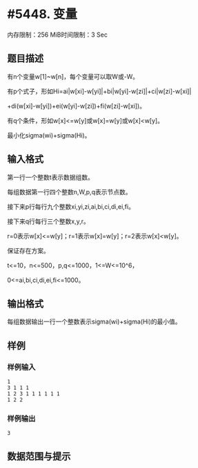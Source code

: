 # #5448. 变量

内存限制：256 MiB时间限制：3 Sec

## 题目描述

有n个变量w[1]~w[n]，每个变量可以取W或-W。

有p个式子，形如Hi=ai|w[xi]-w[yi]|+bi|w[yi]-w[zi]|+ci|w[zi]-w[xi]|

+di(w[xi]-w[yi])+ei(w[yi]-w[zi])+fi(w[zi]-w[xi])。

有q个条件，形如w[x]<=w[y]或w[x]=w[y]或w[x]<w[y]。

最小化sigma(wi)+sigma(Hi)。

## 输入格式

第一行一个整数t表示数据组数。

每组数据第一行四个整数n,W,p,q表示节点数。

接下来p行每行九个整数xi,yi,zi,ai,bi,ci,di,ei,fi。

接下来q行每行三个整数x,y,r。

r=0表示w[x]<=w[y]；r=1表示w[x]=w[y]；r=2表示w[x]<w[y]。

保证存在方案。

t<=10，n<=500，p,q<=1000，1<=W<=10^6，

0<=ai,bi,ci,di,ei,fi<=1000。

## 输出格式

每组数据输出一行一个整数表示sigma(wi)+sigma(Hi)的最小值。

## 样例

### 样例输入

    
    1
    3 1 1 1
    1 2 3 1 1 1 1 1 1 
    1 2 2
    

### 样例输出

    
    3
    

## 数据范围与提示
